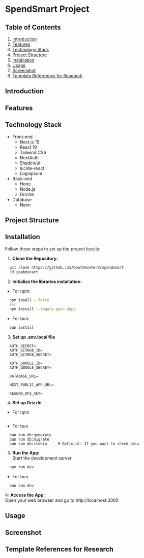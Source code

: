 # SpendSmart Project

## Table of Contents

1. [Introduction](#introduction)
2. [Features](#features)
3. [Technology Stack](#technology-stack)
4. [Project Structure](#project-structure)
5. [Installation](#installation)
6. [Usage](#usage)
7. [Screenshot](#screenshot)
8. [Template References for Research](#template-references-for-research)

## Introduction

## Features

## Technology Stack

- Front-end
  - Next.js 15
  - React 19
  - Tailwind CSS
  - NextAuth
  - Shadcn/ui
  - lucide-react
  - Logoipsum
- Back-end
  - Hono
  - Node.js
  - Drizzle
- Database
  - Neon

## Project Structure

## Installation

Follow these steps to set up the project locally:

1. **Clone the Repository:**

```bash
  git clone https://github.com/DeathHunterX/spendsmart
  cd spebdsnart

```

2. **Initialize the libraries installation:**

- For npm:

```bash
  npm insall --force
  #or
  npm install --legacy-peer-deps
```

- For bun:

```bash
  bun install
```

3. **Set up .env.local file**

```
  AUTH_SECRET=
  AUTH_GITHUB_ID=
  AUTH_GITHUB_SECRET=

  AUTH_GOOGLE_ID=
  AUTH_GOOGLE_SECRET=

  DATABASE_URL=

  NEXT_PUBLIC_APP_URL=

  RESEND_API_KEY=
```

4. **Set up Drizzle**

- For npm

```

```

- For bun

```
  bun run db:generate
  bun run db:migrate
  bun run db:studio     # Optional: If you want to check data
```

5. **Run the App:**
   <br />Start the development server

```bash
  npm run dev
```

- For bun

```bash
  bun run dev
```

4: **Access the App:**
<br />Open your web browser and go to http://localhost:3000

## Usage

## Screenshot

## Template References for Research
